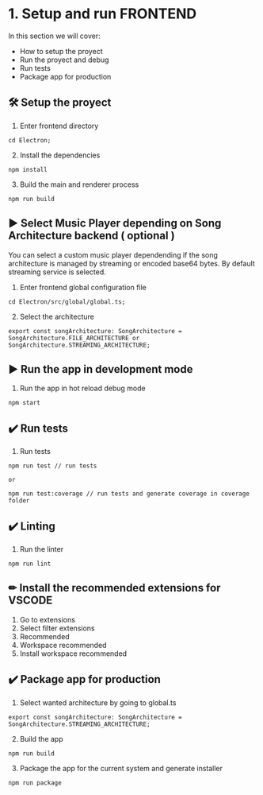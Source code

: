 # 1. Setup and run FRONTEND

In this section we will cover:

* How to setup the proyect
* Run the proyect and debug
* Run tests
* Package app for production

## 🛠 Setup the proyect

1. Enter frontend directory 

```
cd Electron;
```
2. Install the dependencies

```
npm install
```
3. Build the main and renderer process

```
npm run build
```

## ▶ Select Music Player depending on Song Architecture backend ( optional )

You can select a custom music player dependending if the song architecture is managed by streaming or encoded base64 bytes. By default streaming service is selected.

1. Enter frontend global configuration file 

```
cd Electron/src/global/global.ts;
```

2. Select the architecture

```
export const songArchitecture: SongArchitecture = SongArchitecture.FILE_ARCHITECTURE or SongArchitecture.STREAMING_ARCHITECTURE;
```

## ▶ Run the app in development mode

1. Run the app in hot reload debug mode 

```
npm start
```


## ✔️ Run tests

1. Run tests

```
npm run test // run tests

or

npm run test:coverage // run tests and generate coverage in coverage folder
```

## ✔️ Linting

1. Run the linter
```
npm run lint
```


## ✏ Install the recommended extensions for VSCODE 

1. Go to extensions
2. Select filter extensions
3. Recommended
4. Workspace recommended
5. Install workspace recommended


## ✔️ Package app for production

1. Select wanted architecture by going to global.ts
```
export const songArchitecture: SongArchitecture = SongArchitecture.STREAMING_ARCHITECTURE;
```

2. Build the app

```
npm run build
```
3. Package the app for the current system and generate installer

```
npm run package
```
